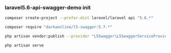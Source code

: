 ### laravel5.6-api-swagger-demo init

```bash
composer create-project --prefer-dist laravel/laravel api "5.6.*"

composer require "darkaonline/l5-swagger:5.7.*"

php artisan vendor:publish --provider "L5Swagger\L5SwaggerServiceProvider"

php artisan serve
```